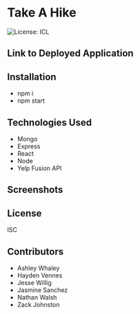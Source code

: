 # Take A Hike
![License: ICL](https://img.shields.io/badge/License-ISC-blue.svg)

## Link to Deployed Application

## Installation
- npm i 
- npm start

## Technologies Used
- Mongo
- Express
- React 
- Node
- Yelp Fusion API

## Screenshots

## License
ISC

## Contributors
- Ashley Whaley
- Hayden Vennes
- Jesse Willig
- Jasmine Sanchez
- Nathan Walsh
- Zack Johnston